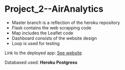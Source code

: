 # Project_2--AirAnalytics

<ul>
<li>Master branch is a reflection of the heroku repository</li>
<li>Flask contains the web scrapping code</li>
<li>Map includes the Leaflet code</li>
<li>Dashboard consists of the website design</li>
<li>Loop is used for testing</li>
</ul>

<p>Link to the deployed app: <a href="https://airanalytics.herokuapp.com/">See website</a></p>

<p>Databased used: <b>Heroku Postgress</b></p>